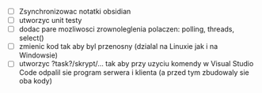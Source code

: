 - [ ] Zsynchronizowac notatki obsidian
- [ ] utworzyc unit testy 
- [ ] dodac pare mozliwosci zrownoleglenia polaczen: polling, threads, select()
- [ ] zmienic kod tak aby byl przenosny (dzialal na Linuxie jak i na Windowsie)
- [ ] utworzyc ?task?/skrypt/... tak aby przy uzyciu komendy w Visual Studio Code odpalil sie program serwera i klienta (a przed tym zbudowaly sie oba kody)
